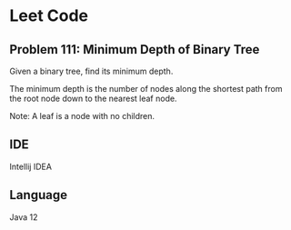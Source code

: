 # Leet Code
## Problem 111: Minimum Depth of Binary Tree

Given a binary tree, find its minimum depth.

The minimum depth is the number of nodes along the shortest path from the root node down to the nearest leaf node.

Note: A leaf is a node with no children.

## IDE
Intellij IDEA

## Language
Java 12
